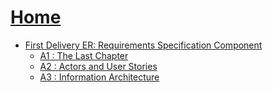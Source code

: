 # [**Home**](Home)
* [First Delivery ER: Requirements Specification Component](firstDelivery)
  * [A1 : The Last Chapter](firstDelivery)
  * [A2 : Actors and User Stories](firstDelivery#a2-actors-and-user-stories)
  * [A3 : Information Architecture](firstDelivery#a3-information-architecture)
